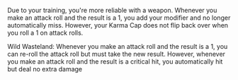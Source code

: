 Due to your training, you're more reliable with a weapon. Whenever you make an attack roll and the result is a 1, you add your modifier and no longer automatically miss. However, your Karma Cap does not flip back over when you roll a 1 on attack rolls. 

Wild Wasteland: Whenever you make an attack roll and the result is a 1, you can re-roll the attack roll but must take the new result. However, whenever you make an attack roll and the result is a critical hit, you automatically hit but deal no extra damage